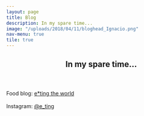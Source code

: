 ```yaml
---
layout: page
title: Blog
description: In my spare time...
image: "/uploads/2018/04/11/bloghead_Ignacio.png"
nav-menu: true
tile: true
---
```


<!-- Main -->
<div id="main">

<!-- One -->
<section id="one">
	<div class="inner">
		<header class="major">
			<h2>In my spare time...</h2>
			</header>
		<p>Food blog: <a href="http://www.e-tingfood.com/" target="_blank">e*ting the world</a><br />
<br />
Instagram:&nbsp;<a href="http://instagram.com/e_ting" target="_blank">@e_ting</a><br /></p>
	</div>
</section>


</div>
